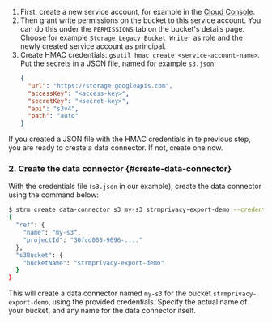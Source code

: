
1. First, create a new service account, for example in
   the [Cloud Console](https://console.cloud.google.com/iam-admin/serviceaccounts).
2. Then grant write permissions on the bucket to this service account. You can do this under the
   `PERMISSIONS` tab on the bucket's details page. Choose for example `Storage Legacy Bucket Writer`
   as role and the newly created service account as principal.
3. Create HMAC credentials: `gsutil hmac create <service-account-name>`. Put the secrets in a JSON file, named for 
   example `s3.json`:
   ```json
   {
     "url": "https://storage.googleapis.com",
     "accessKey": "<access-key>",
     "secretKey": "<secret-key>",
     "api": "s3v4",
     "path": "auto"
   }
   ```
   
If you created a JSON file with the HMAC credentials in te previous step, you are ready to create a data connector.
If not, create one now.

### 2. Create the data connector {#create-data-connector}
With the credentials file (`s3.json` in our example), create the data connector using
the command below:

```bash
$ strm create data-connector s3 my-s3 strmprivacy-export-demo --credentials-file=s3.json
{
  "ref": {
    "name": "my-s3",
    "projectId": "30fcd008-9696-...."
  },
  "s3Bucket": {
    "bucketName": "strmprivacy-export-demo"
  }
}
```

This will create a data connector named `my-s3` for the bucket `strmprivacy-export-demo`,
using the provided credentials. Specify the actual name of your bucket, and any name for the
data connector itself.

